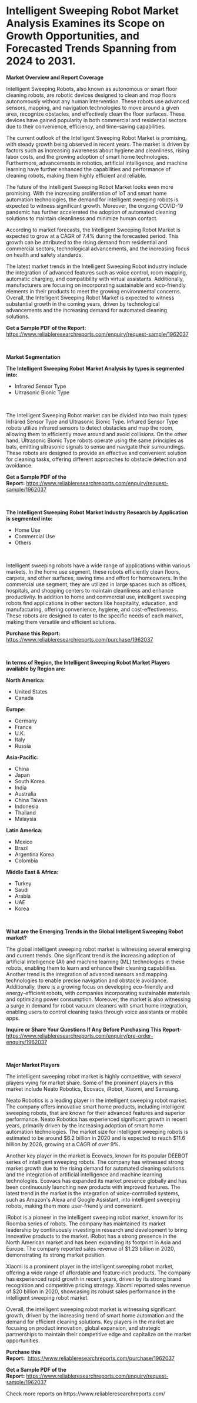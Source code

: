 <p><h1>Intelligent Sweeping Robot Market Analysis Examines its Scope on Growth Opportunities, and Forecasted Trends Spanning from 2024 to 2031.</h1></p><p><strong>Market Overview and Report Coverage</strong></p>
<p><p>Intelligent Sweeping Robots, also known as autonomous or smart floor cleaning robots, are robotic devices designed to clean and mop floors autonomously without any human intervention. These robots use advanced sensors, mapping, and navigation technologies to move around a given area, recognize obstacles, and effectively clean the floor surfaces. These devices have gained popularity in both commercial and residential sectors due to their convenience, efficiency, and time-saving capabilities.</p><p>The current outlook of the Intelligent Sweeping Robot Market is promising, with steady growth being observed in recent years. The market is driven by factors such as increasing awareness about hygiene and cleanliness, rising labor costs, and the growing adoption of smart home technologies. Furthermore, advancements in robotics, artificial intelligence, and machine learning have further enhanced the capabilities and performance of cleaning robots, making them highly efficient and reliable.</p><p>The future of the Intelligent Sweeping Robot Market looks even more promising. With the increasing proliferation of IoT and smart home automation technologies, the demand for intelligent sweeping robots is expected to witness significant growth. Moreover, the ongoing COVID-19 pandemic has further accelerated the adoption of automated cleaning solutions to maintain cleanliness and minimize human contact.</p><p>According to market forecasts, the Intelligent Sweeping Robot Market is expected to grow at a CAGR of 7.4% during the forecasted period. This growth can be attributed to the rising demand from residential and commercial sectors, technological advancements, and the increasing focus on health and safety standards.</p><p>The latest market trends in the Intelligent Sweeping Robot industry include the integration of advanced features such as voice control, room mapping, automatic charging, and compatibility with virtual assistants. Additionally, manufacturers are focusing on incorporating sustainable and eco-friendly elements in their products to meet the growing environmental concerns. Overall, the Intelligent Sweeping Robot Market is expected to witness substantial growth in the coming years, driven by technological advancements and the increasing demand for automated cleaning solutions.</p></p>
<p><strong>Get a Sample PDF of the Report:</strong> <a href="https://www.reliableresearchreports.com/enquiry/request-sample/1962037">https://www.reliableresearchreports.com/enquiry/request-sample/1962037</a></p>
<p>&nbsp;</p>
<p><strong>Market Segmentation</strong></p>
<p><strong>The Intelligent Sweeping Robot Market Analysis by types is segmented into:</strong></p>
<p><ul><li>Infrared Sensor Type</li><li>Ultrasonic Bionic Type</li></ul></p>
<p>&nbsp;</p>
<p><p>The Intelligent Sweeping Robot market can be divided into two main types: Infrared Sensor Type and Ultrasonic Bionic Type. Infrared Sensor Type robots utilize infrared sensors to detect obstacles and map the room, allowing them to efficiently move around and avoid collisions. On the other hand, Ultrasonic Bionic Type robots operate using the same principles as bats, emitting ultrasonic signals to sense and navigate their surroundings. These robots are designed to provide an effective and convenient solution for cleaning tasks, offering different approaches to obstacle detection and avoidance.</p></p>
<p><strong>Get a Sample PDF of the Report:</strong>&nbsp;<a href="https://www.reliableresearchreports.com/enquiry/request-sample/1962037">https://www.reliableresearchreports.com/enquiry/request-sample/1962037</a></p>
<p>&nbsp;</p>
<p><strong>The Intelligent Sweeping Robot Market Industry Research by Application is segmented into:</strong></p>
<p><ul><li>Home Use</li><li>Commercial Use</li><li>Others</li></ul></p>
<p>&nbsp;</p>
<p><p>Intelligent sweeping robots have a wide range of applications within various markets. In the home use segment, these robots efficiently clean floors, carpets, and other surfaces, saving time and effort for homeowners. In the commercial use segment, they are utilized in large spaces such as offices, hospitals, and shopping centers to maintain cleanliness and enhance productivity. In addition to home and commercial use, intelligent sweeping robots find applications in other sectors like hospitality, education, and manufacturing, offering convenience, hygiene, and cost-effectiveness. These robots are designed to cater to the specific needs of each market, making them versatile and efficient solutions.</p></p>
<p><strong>Purchase this Report:</strong>&nbsp; <a href="https://www.reliableresearchreports.com/purchase/1962037">https://www.reliableresearchreports.com/purchase/1962037</a></p>
<p>&nbsp;</p>
<p><strong>In terms of Region, the Intelligent Sweeping Robot Market Players available by Region are:</strong></p>
<p>
    <p> <strong> North America: </strong>
        <ul>
            <li>United States</li>
            <li>Canada</li>
        </ul>
        </p> 
    <p> <strong> Europe: </strong>
        <ul>
            <li>Germany</li>
            <li>France</li>
            <li>U.K.</li>
            <li>Italy</li>
            <li>Russia</li>
        </ul>
        </p> 
    <p> <strong> Asia-Pacific: </strong>
        <ul>
            <li>China</li>
            <li>Japan</li>
            <li>South Korea</li>
            <li>India</li>
            <li>Australia</li>
            <li>China Taiwan</li>
            <li>Indonesia</li>
            <li>Thailand</li>
            <li>Malaysia</li>
        </ul>
        </p> 
    <p> <strong> Latin America: </strong>
        <ul>
            <li>Mexico</li>
            <li>Brazil</li>
            <li>Argentina Korea</li>
            <li>Colombia</li>
        </ul>
        </p> 
    <p> <strong> Middle East & Africa: </strong>
        <ul>
            <li>Turkey</li>
            <li>Saudi</li>
            <li>Arabia</li>
            <li>UAE</li>
            <li>Korea</li>
        </ul>
    </p>
    </p>
<p>&nbsp;</p>
<p><strong>What are the Emerging Trends in the Global Intelligent Sweeping Robot market?</strong></p>
<p><p>The global intelligent sweeping robot market is witnessing several emerging and current trends. One significant trend is the increasing adoption of artificial intelligence (AI) and machine learning (ML) technologies in these robots, enabling them to learn and enhance their cleaning capabilities. Another trend is the integration of advanced sensors and mapping technologies to enable precise navigation and obstacle avoidance. Additionally, there is a growing focus on developing eco-friendly and energy-efficient robots, with companies incorporating sustainable materials and optimizing power consumption. Moreover, the market is also witnessing a surge in demand for robot vacuum cleaners with smart home integration, enabling users to control cleaning tasks through voice assistants or mobile apps.</p></p>
<p><strong>Inquire or Share Your Questions If Any Before Purchasing This Report</strong>- <a href="https://www.reliableresearchreports.com/enquiry/pre-order-enquiry/1962037">https://www.reliableresearchreports.com/enquiry/pre-order-enquiry/1962037</a></p>
<p>&nbsp;</p>
<p><strong>Major Market Players</strong></p>
<p><p>The intelligent sweeping robot market is highly competitive, with several players vying for market share. Some of the prominent players in this market include Neato Robotics, Ecovacs, iRobot, Xiaomi, and Samsung.</p><p>Neato Robotics is a leading player in the intelligent sweeping robot market. The company offers innovative smart home products, including intelligent sweeping robots, that are known for their advanced features and superior performance. Neato Robotics has experienced significant growth in recent years, primarily driven by the increasing adoption of smart home automation technologies. The market size for intelligent sweeping robots is estimated to be around $6.2 billion in 2020 and is expected to reach $11.6 billion by 2026, growing at a CAGR of over 9%.</p><p>Another key player in the market is Ecovacs, known for its popular DEEBOT series of intelligent sweeping robots. The company has witnessed strong market growth due to the rising demand for automated cleaning solutions and the integration of artificial intelligence and machine learning technologies. Ecovacs has expanded its market presence globally and has been continuously launching new products with improved features. The latest trend in the market is the integration of voice-controlled systems, such as Amazon's Alexa and Google Assistant, into intelligent sweeping robots, making them more user-friendly and convenient.</p><p>iRobot is a pioneer in the intelligent sweeping robot market, known for its Roomba series of robots. The company has maintained its market leadership by continuously investing in research and development to bring innovative products to the market. iRobot has a strong presence in the North American market and has been expanding its footprint in Asia and Europe. The company reported sales revenue of $1.23 billion in 2020, demonstrating its strong market position.</p><p>Xiaomi is a prominent player in the intelligent sweeping robot market, offering a wide range of affordable and feature-rich products. The company has experienced rapid growth in recent years, driven by its strong brand recognition and competitive pricing strategy. Xiaomi reported sales revenue of $20 billion in 2020, showcasing its robust sales performance in the intelligent sweeping robot market.</p><p>Overall, the intelligent sweeping robot market is witnessing significant growth, driven by the increasing trend of smart home automation and the demand for efficient cleaning solutions. Key players in the market are focusing on product innovation, global expansion, and strategic partnerships to maintain their competitive edge and capitalize on the market opportunities.</p></p>
<p><strong>Purchase this Report:</strong>&nbsp;&nbsp;<a href="https://www.reliableresearchreports.com/purchase/1962037">https://www.reliableresearchreports.com/purchase/1962037</a></p>
<p></p>
<p><strong>Get a Sample PDF of the Report:</strong>&nbsp;<a href="https://www.reliableresearchreports.com/enquiry/request-sample/1962037">https://www.reliableresearchreports.com/enquiry/request-sample/1962037</a></p>
<p>Check more reports on https://www.reliableresearchreports.com/</p>